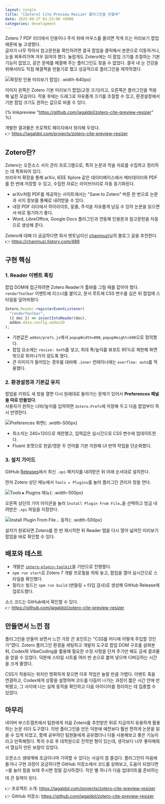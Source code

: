 ```yaml
---
layout: single
title: "[Zotero] Cite Preview Resizer 플러그인을 만들며"
date: 2025-09-27 01:23:00 +0900
categories: development
---
```


Zotero 7 PDF 리더에서 인용이나 주석 위에 마우스를 올리면 작게 뜨는 미리보기 팝업 때문에 늘 고생했다.  
글자가 너무 작아서 참고문헌을 확인하려면 결국 팝업을 클릭해서 본문으로 이동하거나, 눈을 찌푸려가며 겨우 읽어야 했다. 놀랍게도 Zotero에는 이 팝업 크기를 조절하는 기본 기능이 없었고, 같은 문제를 해결해 주는 플러그인도 찾을 수 없었다. 결국 내 눈 건강을 위해서라도 직접 해결책을 만들기로 했고 성공적으로 플러그인을 제작하였다.

![확장된 인용 미리보기 팝업](/assets/images/2025/09/27/zotero-cite-preview-resizer.png){: .width-640px}

이미지 왼쪽은 Zotero 기본 미리보기 팝업(고정 크기)이고, 오른쪽은 플러그인을 적용해 넓힌 모습이다. 적용 후에는 드래그로 자유롭게 크기를 조절할 수 있고, 환경설정에서 기본 팝업 크기도 원하는 값으로 바꿀 수 있다.

{% linkpreview "https://github.com/jagaldol/zotero-cite-preview-resizer" %}

개발한 결과물은 프로젝트 페이지에서 정리해 두었다.  
👉 <https://jagaldol.com/projects/zotero-cite-preview-resizer>

## Zotero란?

Zotero는 오픈소스 서지 관리 프로그램으로, 특히 논문과 학술 자료를 수집하고 정리하는 데 특화되어 있다.  
브라우저 확장을 통해 arXiv, IEEE Xplore 같은 데이터베이스에서 메타데이터와 PDF를 한 번에 저장할 수 있고, 수집한 자료는 라이브러리로 자동 동기화된다.

- arXiv처럼 PDF를 제공하는 사이트에서는 "Save to Zotero" 버튼 한 번으로 논문과 서지 정보를 통째로 내려받을 수 있다.
- 내장 PDF 리더에서 하이라이트, 밑줄, 주석을 자유롭게 남길 수 있어 논문을 읽으면서 바로 필기하기 좋다.
- Word, LibreOffice, Google Docs 플러그인과 연동해 인용문과 참고문헌을 자동으로 생성해 준다.

Zotero에 대해 더 궁금하다면 회사 멘토님이신 [chanmuzi](https://github.com/chanmuzi)님의 블로그 글을 추천한다.  
👉 <https://chanmuzi.tistory.com/489>

## 구현 핵심

### 1. Reader 이벤트 훅킹

팝업 DOM에 접근하려면 Zotero Reader가 툴바를 그릴 때를 잡아야 했다.  
`renderToolbar` 이벤트에 리스너를 붙이고, 문서 루트에 CSS 변수를 심은 뒤 팝업에 스타일을 덮어씌웠다.

```ts
Zotero.Reader.registerEventListener(
  "renderToolbar",
  ({ doc }) => injectIntoReader(doc),
  addon.data.config.addonID
);
```

- 기본값은 `addon/prefs.js`에서 `popupWidth=800`, `popupHeight=500`으로 정의했다.
- 팝업 요소에는 `resize: both`를 넣고, 최대 폭/높이를 뷰포트 95%로 제한해 화면 밖으로 튀어나가지 않도록 했다.
- 큰 이미지가 들어있는 경우를 대비해 `.inner` 컨테이너에는 `overflow: auto`를 적용했다.

### 2. 환경설정과 기본값 유지

팝업을 키워도 새 창을 열면 다시 원래대로 돌아가는 문제가 있어서 **Preferences 패널을 따로 만들었다**.  
사용자가 원하는 너비/높이를 입력하면 `Zotero.Prefs`에 저장해 두고 다음 팝업부터 즉시 반영한다.

![Preferences 화면](/assets/images/2025/09/27/preferences.png){: .width-500px}

- 최소치는 240×120으로 제한했고, 입력값은 실시간으로 CSS 변수에 업데이트한다.
- Fluent 포맷으로 한글/영문 두 언어를 기본 지원해 UI 번역 작업을 단순화했다.

### 3. 설치 가이드

GitHub [Releases](https://github.com/jagaldol/zotero-cite-preview-resizer/releases)에서 최신 `.xpi` 패키지를 내려받은 뒤 아래 순서대로 설치한다.

먼저 Zotero 상단 메뉴에서 `Tools ▸ Plugins`를 눌러 플러그인 관리자 창을 연다.

![Tools ▸ Plugins 메뉴](/assets/images/2025/09/27/tool-plugins.png){: .width-500px}

오른쪽 상단의 기어 아이콘을 눌러 `Install Plugin From File…`을 선택하고 방금 내려받은 `.xpi` 파일을 지정한다.

![Install Plugin From File… 동작](/assets/images/2025/09/27/install-plugin-from-file.png){: .width-500px}

설치가 완료되면 Zotero를 한 번 재시작한 뒤 Reader 탭을 다시 열어 넓어진 미리보기 팝업을 바로 확인할 수 있다.

## 배포와 테스트

- 개발은 [`zotero-plugin-toolkit`](https://github.com/windingwind/zotero-plugin-toolkit)을 기반으로 진행했다.
- `npm run start`로 Zotero 7 개발 프로필을 띄워 놓고, 팝업을 열어 실시간으로 스타일을 확인했다.
- 릴리스 빌드는 `npm run build` (번들링 + 타입 검사)로 생성해 GitHub Release에 업로드했다.

소스 코드는 GitHub에서 확인할 수 있다.  
👉 <https://github.com/jagaldol/zotero-cite-preview-resizer>

## 만들면서 느낀 점

플러그인을 만들어 보면서 느낀 가장 큰 포인트는 "CSS를 어디에 어떻게 주입할 것인가"였다. Zotero 플러그인 환경을 세팅하고 개발자 도구로 팝업 DOM 구조를 살펴본 뒤, Codex와 VibeCoding을 활용해 필요한 수정 사항을 던져 주기만 해도 금세 결과물을 얻을 수 있었다. 덕분에 스타일 시트를 여러 번 손으로 붙여 넣으며 디버깅하는 시간을 크게 줄였다.

CSS가 적용되는 위치만 명확하게 찾으면 이후 작업은 놀랄 만큼 가볍다. 이벤트 훅을 연결하고, Codex에게 상황을 설명하며 코드를 다듬어 나가는 과정이 짧은 시간 안에 반복됐고, 그 사이에 나는 실제 동작을 확인하고 다음 아이디어를 정리하는 데 집중할 수 있었다.

## 마무리

네이버 부스트캠프에서 팀원에게 처음 Zotero를 추천받은 뒤로 지금까지 유용하게 활용하는 논문 리더 도구였다. 이번 플러그인을 만든 덕분에 예전보다 훨씬 편하게 논문을 읽을 수 있게 되었고, 함께 공부하던 팀원들에게 공유했더니 다들 사용해보고 좋은 기능이라고 만족해줬다. 특히 수료 후 대학원으로 진학한 형이 있는데, 생각보다 너무 좋아해줘서 열심히 만든 보람이 있었다.

오픈소스 생태계에 조금이나마 기여할 수 있다는 사실이 참 즐겁다. 플러그인이 마음에 들거나 구현 과정이 궁금하다면 GitHub 저장소에서 코드를 살펴보고, 도움이 되었다면 ⭐️를 눌러 힘을 보태 주시면 정말 감사하겠다. 작은 별 하나가 다음 업데이트를 준비하는 데 큰 동력이 된다.

👉 프로젝트 소개: <https://jagaldol.com/projects/zotero-cite-preview-resizer>  
👉 GitHub 저장소: <https://github.com/jagaldol/zotero-cite-preview-resizer>
